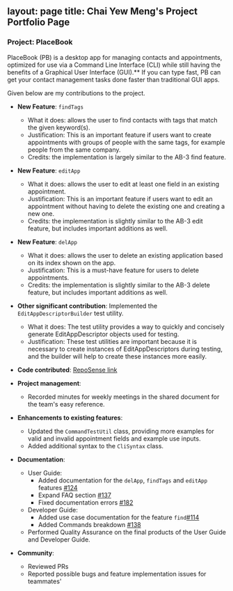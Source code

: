 layout: page
title: Chai Yew Meng's Project Portfolio Page
---

### Project: PlaceBook

PlaceBook (PB) is a desktop app for managing contacts and appointments, optimized for use via a Command Line Interface (CLI) while still having the benefits of a Graphical User Interface (GUI).** If you can type fast, PB can get your contact management tasks done faster than traditional GUI apps.

Given below are my contributions to the project.




* **New Feature**: `findTags`
    * What it does: allows the user to find contacts with tags that match the given keyword(s).
    * Justification: This is an important feature if users want to create appointments with groups of people with the same
      tags, for example people from the same company.
    * Credits: the implementation is largely similar to the AB-3 find feature.



* **New Feature**: `editApp`
    * What it does: allows the user to edit at least one field in an existing appointment.
    * Justification: This is an important feature if users want to edit an appointment without having to delete the existing
      one and creating a new one.
    * Credits: the implementation is slightly similar to the AB-3 edit feature, but includes important additions as well.



* **New Feature**: `delApp`
    * What it does: allows the user to delete an existing application based on its index shown on the app.
    * Justification: This is a must-have feature for users to delete appointments.
    * Credits: the implementation is slightly similar to the AB-3 delete feature, but includes important additions as well.



* **Other significant contribution**: Implemented the `EditAppDescriptorBuilder` test utility.
    * What it does: The test utility provides a way to quickly and concisely generate EditAppDescriptor objects used for testing.
    * Justification: These test utilities are important because it is necessary to create instances of EditAppDescriptors during testing, and the builder
      will help to create these instances more easily.


* **Code contributed**: [RepoSense link](https://nus-cs2103-ay2122s1.github.io/tp-dashboard/?search=necrowolf&sort=groupTitle&sortWithin=title&timeframe=commit&mergegroup=&groupSelect=groupByRepos&breakdown=true&checkedFileTypes=docs~functional-code~test-code~other&since=2021-09-17&tabOpen=true&tabType=authorship&tabAuthor=NecroWolf28&tabRepo=AY2122S1-CS2103T-T12-3%2Ftp%5Bmaster%5D&authorshipIsMergeGroup=false&authorshipFileTypes=docs~functional-code~test-code&authorshipIsBinaryFileTypeChecked=false)


* **Project management**:
    * Recorded minutes for weekly meetings in the shared document for the team's easy reference.


* **Enhancements to existing features**:
    * Updated the `CommandTestUtil` class, providing more examples for valid and invalid appointment fields and example use inputs.
    * Added additional syntax to the `CliSyntax` class.


* **Documentation**:
    * User Guide:
        * Added documentation for the `delApp`, `findTags` and `editApp` features [\#124](https://github.com/AY2122S1-CS2103T-T12-3/tp/pull/124)
        * Expand FAQ section [\#137](https://github.com/AY2122S1-CS2103T-T12-3/tp/pull/137)
        * Fixed documentation errors [\#182](https://github.com/AY2122S1-CS2103T-T12-3/tp/pull/182)
    * Developer Guide:
        * Added use case documentation for the feature `find`[\#114](https://github.com/AY2122S1-CS2103T-T12-3/tp/pull/114)
        * Added Commands breakdown [\#138](https://github.com/AY2122S1-CS2103T-T12-3/tp/pull/138)
    * Performed Quality Assurance on the final products of the User Guide and Developer Guide.


* **Community**:
    * Reviewed PRs
    * Reported possible bugs and feature implementation issues for teammates'
      


